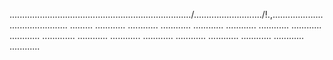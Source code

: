 ......................................................................../.........................../!.,........................................... .........
............
............
............
............
............
............
............
............
.............
............
............
............
............
............
............
............
............


